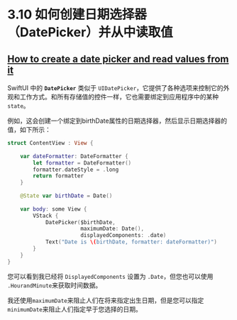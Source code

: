 # 3.10 如何创建日期选择器（DatePicker）并从中读取值

## [How to create a date picker and read values from it](https://www.hackingwithswift.com/quick-start/swiftui/how-to-create-a-date-picker-and-read-values-from-it)

SwiftUI 中的 **`DatePicker`** 类似于 `UIDatePicker`，它提供了各种选项来控制它的外观和工作方式。和所有存储值的控件一样，它也需要绑定到应用程序中的某种 `state`。

例如，这会创建一个绑定到birthDate属性的日期选择器，然后显示日期选择器的值，如下所示：

```swift
struct ContentView : View {
    
    var dateFormatter: DateFormatter {
        let formatter = DateFormatter()
        formatter.dateStyle = .long
        return formatter
    }
    
    @State var birthDate = Date()
    
    var body: some View {
        VStack {
            DatePicker($birthDate,
                       maximumDate: Date(),
                       displayedComponents: .date)
            Text("Date is \(birthDate, formatter: dateFormatter)")
        }
    }
}
```

您可以看到我已经将 `DisplayedComponents` 设置为 `.Date`，但您也可以使用 `.HourandMinute`来获取时间数据。

我还使用`maximumDate`来阻止人们在将来指定出生日期，但是您可以指定`minimumDate`来阻止人们指定早于您选择的日期。 

